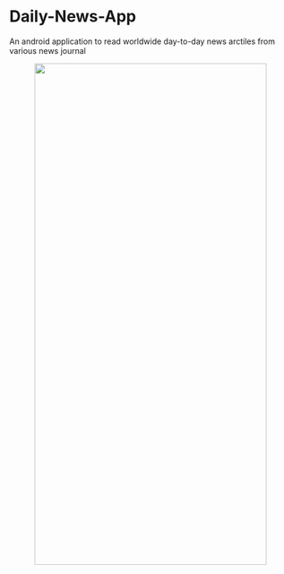 # Daily-News-App
An android application to read worldwide day-to-day news arctiles from various news journal 

<p align="center">
  <img width="414" height="896" src="https://drive.google.com/uc?export=download&id=1_pS4LxQbCdmP6UiO_XV7LtJuPdW7UGc5">
</p>


